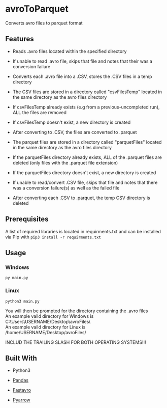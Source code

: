 # avroToParquet

Converts avro files to parquet format 

## Features

* Reads .avro files located within the specified directory

* If unable to read .avro file, skips that file and notes that their was a conversion failure

* Converts each .avro file into a .CSV, stores the .CSV files in a temp directory

* The CSV files are stored in a directory called "csvFilesTemp" located in the same directory as the avro files directory

* If csvFilesTemp already exists (e.g from a previous-uncompleted run), ALL the files are removed

* If csvFilesTemp doesn't exist, a new directory is created

* After converting to .CSV, the files are converted to .parquet

* The parquet files are stored in a directory called "parquetFiles" located in the same directory as the avro files directory

* If the parquetFiles directory already exists, ALL of the .parquet files are deleted (only files with the .parquet file extension)

* If the parquetFiles directory doesn't exist, a new directory is created

* If unable to read/convert .CSV file, skips that file and notes that there was a conversion failure(s) as well as the failed file

* After converting each .CSV to .parquet, the temp CSV directory is deleted

## Prerequisites

A list of required libraries is located in requirments.txt and can be installed via Pip with ```pip3 install -r requirments.txt```

## Usage
### Windows
```py main.py ```

### Linux 
```python3 main.py ```

You will then be prompted for the directory containing the .avro files <br/>
An example vaild directory for Windows is C:\Users\USERNAME\Desktop\avroFiles\\ <br/>
An example vaild directory for Linux is /home/USERNAME/Desktop/avroFiles/ <br/>

INCLUD THE TRAILING SLASH FOR BOTH OPERATING SYSTEMS!!! <br/>

## Built With

* Python3

* [Pandas](https://pandas.pydata.org/)

* [Fastavro](https://fastavro.readthedocs.io/en/latest/)

* [Pyarrow](https://arrow.apache.org/docs/python/install.html)


